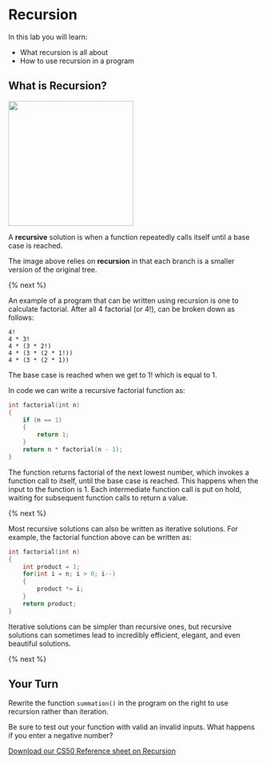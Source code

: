# Recursion

In this lab you will learn:

- What recursion is all about
- How to use recursion in a program

## What is Recursion?

<!--![Recursive_Tree](https://upload.wikimedia.org/wikipedia/commons/f/f7/RecursiveTree.JPG)-->

<img src="https://upload.wikimedia.org/wikipedia/commons/f/f7/RecursiveTree.JPG" width="250">

A **recursive** solution is when a function repeatedly calls itself until a base case is reached.

The image above relies on **recursion** in that each branch is a smaller version of the original tree.

{% next %}

An example of a program that can be written using recursion is one to calculate factorial. After all 4 factorial (or 4!), can be broken down as follows:

```
4!
4 * 3!
4 * (3 * 2!)
4 * (3 * (2 * 1!))
4 * (3 * (2 * 1))
```

The base case is reached when we get to 1! which is equal to 1.

In code we can write a recursive factorial function as:

```c
int factorial(int n)
{
    if (n == 1)
    {
        return 1;
    }
    return n * factorial(n - 1);
}
```

The function returns factorial of the next lowest number, which invokes a function call to itself, until the base case is reached. This happens when the input to the function is 1. Each intermediate function call is put on hold, waiting for subsequent function calls to return a value.

{% next %}

Most recursive solutions can also be written as iterative solutions. For example, the factorial function above can be written as:

```c
int factorial(int n)
{
    int product = 1;
    for(int i = n; i > 0; i--)
    {
        product *= i;
    }
    return product;
}
```

Iterative solutions can be simpler than recursive ones, but recursive solutions can sometimes lead to incredibly efficient, elegant, and even beautiful solutions.

{% next %}

## Your Turn

Rewrite the function `summation()` in the program on the right to use recursion rather than iteration.

Be sure to test out your function with valid an invalid inputs. What happens if you enter a negative number?

[Download our CS50 Reference sheet on Recursion](https://ap.cs50.school/assets/pdfs/unit4/recursion.pdf)
